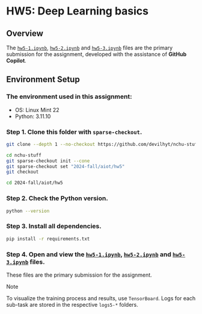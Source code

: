 # HW5: Deep Learning basics

## Overview

The [`hw5-1.ipynb`](hw5-1.ipynb), [`hw5-2.ipynb`](hw5-2.ipynb) and [`hw5-3.ipynb`](hw5-3.ipynb) files are the primary submission for the assignment, developed with the assistance of **GitHub Copilot**.


## Environment Setup

### The environment used in this assignment:
  - OS: Linux Mint 22
  - Python: 3.11.10

### Step 1. Clone this folder with `sparse-checkout`.
  ```bash
  git clone --depth 1 --no-checkout https://github.com/devilhyt/nchu-stuff.git

  cd nchu-stuff
  git sparse-checkout init --cone
  git sparse-checkout set "2024-fall/aiot/hw5"
  git checkout
  
  cd 2024-fall/aiot/hw5
  ```

### Step 2. Check the Python version.
  ```bash
  python --version
  ```
### Step 3. Install all dependencies.
  ```bash
  pip install -r requirements.txt
  ```
### Step 4. Open and view the [`hw5-1.ipynb`](hw5-1.ipynb), [`hw5-2.ipynb`](hw5-2.ipynb) and [`hw5-3.ipynb`](hw5-3.ipynb) files.
  These files are the primary submission for the assignment.

  > [!NOTE]
  > To visualize the training process and results, use `TensorBoard`. Logs for each sub-task are stored in the respective `logs5-*` folders.

